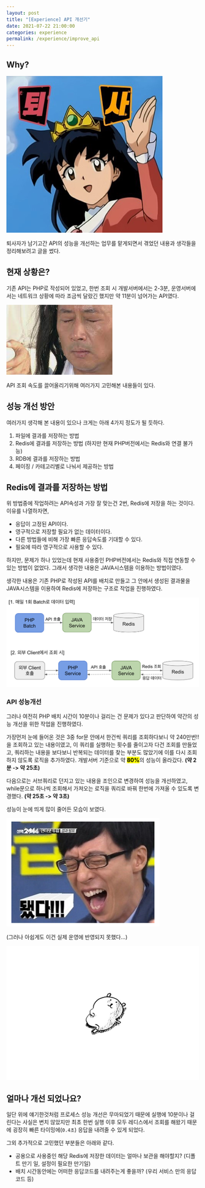 ```yaml
---
layout: post
title: "[Experience] API 개선기"
date: 2021-07-22 21:00:00
categories: experience
permalink: /experience/improve_api
---
```


## Why?

<img src = "/img/가영이 퇴사.jpeg" class="middle-image"/>

퇴사자가 남기고간 API의 성능을 개선하는 업무를 맡게되면서 겪었던 내용과 생각들을 정리해보려고 글을 썼다.


## 현재 상황은?

기존 API는 PHP로 작성되어 있었고, 한번 조회 시 개발서버에서는 2-3분, 운영서버에서는 네트워크 상황에 따라 조금씩 달랐긴 했지만 약 11분이 넘어가는 API였다.

<img src = "/img/전광렬_참자짤.jpeg" class="middle-image"/>

API 조회 속도를 끌어올리기위해 여러가지 고민해본 내용들이 있다.


## 성능 개선 방안

여러가지 생각해 본 내용이 있으나 크게는 아래 4가지 정도가 될 듯하다. 

1. 파일에 결과를 저장하는 방법
2. Redis에 결과를 저장하는 방법 (하지만 현재 PHP버전에서는 Redis와 연결 불가능) 
3. RDB에 결과를 저장하는 방법
4. 페이징 / 카테고리별로 나눠서 제공하는 방법
   

## Redis에 결과를 저장하는 방법

위 방법중에 작업하려는 API속성과 가장 잘 맞는건 2번, Redis에 저장을 하는 것이다. 이유를 나열하자면, 

- 응답이 고정된 API이다.
- 영구적으로 저장할 필요가 없는 데이터이다.
- 다른 방법들에 비해 가장 빠른 응답속도를 기대할 수 있다.
- 필요에 따라 영구적으로 사용할 수 있다.

하지만, 문제가 하나 있었는데 현재 사용중인 PHP버전에서는 Redis와 직접 연동할 수 있는 방법이 없었다. 그래서 생각한 내용은 JAVA시스템을 이용하는 방법이였다.

생각한 내용은 기존 PHP로 작성된 API를 배치로 만들고 그 안에서 생성된 결과물을 JAVA시스템을 이용하여 Redis에 저장하는 구조로 작업을 진행하였다.

<img src = "/img/api개선구조.png" class="middle-image"/>



### API 성능개선

그러나 여전히 PHP 배치 시간이 10분이나 걸리는 건 문제가 있다고 판단하여 약간의 성능 개선을 위한 작업을 진행하였다.

 가장먼저 눈에 들어온 것은 3중 for문 안에서 한건씩 쿼리를 조회하다보니 약 240만번!! 을 조회하고 있는 내용이였고, 이 쿼리를 실행하는 횟수를 줄이고자 다건 조회를 만들었고, 쿼리하는 내용을 보다보니 반복되는 데이터를 찾는 부분도 많았기에 이를 다시 조회하지 않도록 로직을 추가하였다. 개발서버 기준으로 약 <mark>**80%**</mark>의 성능이 올라갔다. 
**(약 2분 -> 약 25초)**

다음으로는 서브쿼리로 던지고 있는 내용을 조인으로 변경하여 성능을 개선하였고, while문으로 하나씩 조회해서 가져오는 로직을 쿼리로 바꿔 한번에 가져올 수 있도록 변경했다. 
**(약 25초 -> 약 3초)**

성능이 눈에 띄게 많이 줄어든 모습이 보였다.

<img src = "/img/유재석_됐다.png" class="middle-image"/>

(그러나 아쉽게도 이건 실제 운영에 반영되지 못했다...)

<img src = "/img/곰돌이_심란.jpeg" class="small-image"/>

## 얼마나 개선 되었나요?

일단 위에 얘기한것처럼 프로세스 성능 개선은 무마되었기 때문에 실행에 10분이나 걸린다는 사실은 변치 않았지만 최초 한번 실행 이후 모두 레디스에서 조회를 해왔기 때문에 굉장히 빠른 타이밍에(`0.4초`) 응답을 내려줄 수 있게 되었다. 

그외 추가적으로 고민했던 부분들은 아래와 같다. 

- 공용으로 사용중인 해당 Redis에 저장한 데이터는 얼마나 보관을 해야할지? (디폴트 만기 일, 설정이 필요한 만기일)
- 배치 시간동안에는 어떠한 응답코드를 내려주는게 좋을까? (우리 서비스 만의 응답 코드 등)